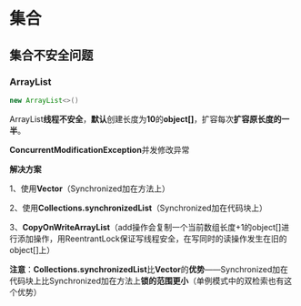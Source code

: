# 集合

## 集合不安全问题

### ArrayList

```java
new ArrayList<>()
```

ArrayList**线程不安全**，**默认**创建长度为**10**的**object[]**，扩容每次**扩容原长度的一半**。

**ConcurrentModificationException**并发修改异常

**解决方案** 

1、使用**Vector**（Synchronized加在方法上）

2、使用**Collections.synchronizedList**（Synchronized加在代码块上）

3、**CopyOnWriteArrayList**（add操作会复制一个当前数组长度+1的object[]进行添加操作，用ReentrantLock保证写线程安全，在写同时的读操作发生在旧的object[]上）

**注意**：**Collections.synchronizedList**比**Vector**的**优势**——Synchronized加在代码块上比Synchronized加在方法上**锁的范围更小**（单例模式中的双检索也有这个优势）

